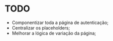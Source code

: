 # TODO

- Componentizar toda a página de autenticação;
- Centralizar os placeholders;
- Melhorar a lógica de variação da página;
